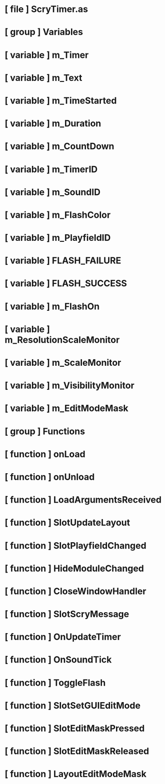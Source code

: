 # [ file ] ScryTimer.as

# [ group ] Variables

# [ variable ] m_Timer

# [ variable ] m_Text

# [ variable ] m_TimeStarted

# [ variable ] m_Duration

# [ variable ] m_CountDown

# [ variable ] m_TimerID

# [ variable ] m_SoundID

# [ variable ] m_FlashColor

# [ variable ] m_PlayfieldID

# [ variable ] FLASH_FAILURE

# [ variable ] FLASH_SUCCESS

# [ variable ] m_FlashOn

# [ variable ] m_ResolutionScaleMonitor

# [ variable ] m_ScaleMonitor

# [ variable ] m_VisibilityMonitor

# [ variable ] m_EditModeMask

# [ group ] Functions

# [ function ] onLoad

# [ function ] onUnload

# [ function ] LoadArgumentsReceived

# [ function ] SlotUpdateLayout

# [ function ] SlotPlayfieldChanged

# [ function ] HideModuleChanged

# [ function ] CloseWindowHandler

# [ function ] SlotScryMessage

# [ function ] OnUpdateTimer

# [ function ] OnSoundTick

# [ function ] ToggleFlash

# [ function ] SlotSetGUIEditMode

# [ function ] SlotEditMaskPressed

# [ function ] SlotEditMaskReleased

# [ function ] LayoutEditModeMask

